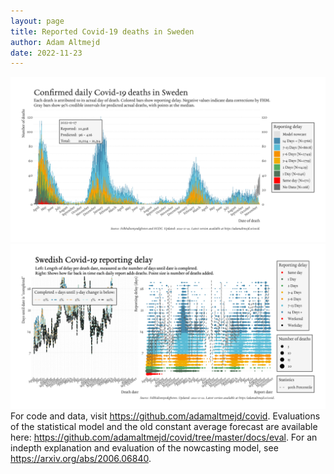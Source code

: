 ```yaml
---
layout: page
title: Reported Covid-19 deaths in Sweden
author: Adam Altmejd
date: 2022-11-23
---
```


![Graph of Swedish Covid-19 deaths with reporting delay.](deaths_lag_sweden_2022-11-23.png "Swedish Covid-19 deaths.")
![Graph of Swedish Covid-19 reporting delay in daily deaths.](lag_trend_sweden_2022-11-23.png "Trend in Swedish Covid-19 mortality reporting delay.")
For code and data, visit <https://github.com/adamaltmejd/covid>.
Evaluations of the statistical model and the old constant average forecast are available here: <https://github.com/adamaltmejd/covid/tree/master/docs/eval>.
For an indepth explanation and evaluation of the nowcasting model, see <https://arxiv.org/abs/2006.06840>.
